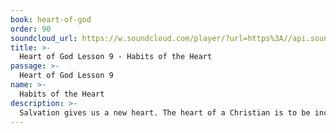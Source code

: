 ```yaml
---
book: heart-of-god
order: 90
soundcloud_url: https://w.soundcloud.com/player/?url=https%3A//api.soundcloud.com/tracks/
title: >-
  Heart of God Lesson 9 - Habits of the Heart
passage: >-
  Heart of God Lesson 9
name: >-
  Habits of the Heart
description: >-
  Salvation gives us a new heart. The heart of a Christian is to be increasingly joyful, prayerful and thankful.
---
```


